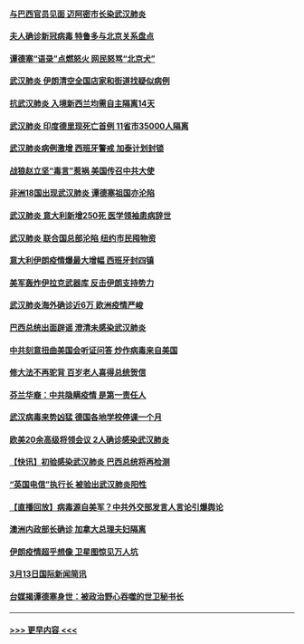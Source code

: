 #### [与巴西官员见面 迈阿密市长染武汉肺炎](../pages/prog202/a102799484.md?t=03141902) 
#### [夫人确诊新冠病毒 特鲁多与北京关系盘点](../pages/prog202/a102799474.md?t=03141902) 
#### [谭德塞“语录”点燃怒火 网民怒骂“北京犬”](../pages/prog202/a102799480.md?t=03141902) 
#### [武汉肺炎 伊朗清空全国店家和街道找疑似病例](../pages/prog202/a102799451.md?t=03141902) 
#### [抗武汉肺炎 入境新西兰均需自主隔离14天](../pages/prog202/a102799406.md?t=03141902) 
#### [武汉肺炎 印度德里现死亡首例 11省市35000人隔离](../pages/prog202/a102799379.md?t=03141902) 
#### [武汉肺炎病例激增 西班牙警戒 加泰计划封锁](../pages/prog202/a102799338.md?t=03141902) 
#### [战狼赵立坚“毒言”惹祸 美国传召中共大使](../pages/prog202/a102799314.md?t=03141902) 
#### [非洲18国出现武汉肺炎 谭德塞祖国亦沦陷](../pages/prog202/a102799302.md?t=03141902) 
#### [武汉肺炎 意大利新增250死 医学领袖患病辞世](../pages/prog202/a102799253.md?t=03141902) 
#### [武汉肺炎 联合国总部沦陷 纽约市民囤物资](../pages/prog202/a102799239.md?t=03141902) 
#### [意大利伊朗疫情爆最大增幅 西班牙封四镇](../pages/prog202/a102798969.md?t=03141902) 
#### [美军轰炸伊拉克武器库 反击伊朗支持势力](../pages/prog202/a102799127.md?t=03141902) 
#### [武汉肺炎海外确诊近6万 欧洲疫情严峻](../pages/prog202/a102799147.md?t=03141902) 
#### [巴西总统出面辟谣  澄清未感染武汉肺炎](../pages/prog202/a102799066.md?t=03141902) 
#### [中共刻意扭曲美国会听证问答 炒作病毒来自美国](../pages/prog202/a102799022.md?t=03141902) 
#### [修大法不再驼背 百岁老人喜得总统贺信](../pages/prog202/a102799026.md?t=03141902) 
#### [芬兰华裔：中共隐瞒疫情 是第一责任人](../pages/prog202/a102798951.md?t=03141902) 
#### [武汉病毒来势凶猛 德国各地学校停课一个月](../pages/prog202/a102798978.md?t=03141902) 
#### [欧美20余高级将领会议 2人确诊感染武汉肺炎](../pages/prog202/a102798930.md?t=03141902) 
#### [【快讯】初验感染武汉肺炎 巴西总统将再检测](../pages/prog202/a102798917.md?t=03141902) 
#### [“英国电信”执行长 被验出武汉肺炎阳性](../pages/prog202/a102798904.md?t=03141902) 
#### [【直播回放】病毒源自美军？中共外交部发言人言论引爆舆论](../pages/prog202/a102798842.md?t=03141902) 
#### [澳洲内政部长确诊 加拿大总理夫妇隔离](../pages/prog202/a102798781.md?t=03141902) 
#### [伊朗疫情超乎想像 卫星图惊见万人坑](../pages/prog202/a102798711.md?t=03141902) 
#### [3月13日国际新闻简讯](../pages/prog202/a102798719.md?t=03141902) 
#### [台媒揭谭德塞身世：被政治野心吞噬的世卫秘书长](../pages/prog202/a102798536.md?t=03141902) 

----
#### [ >>> 更早内容 <<< ](../indexes/prog202-earlier.md)
